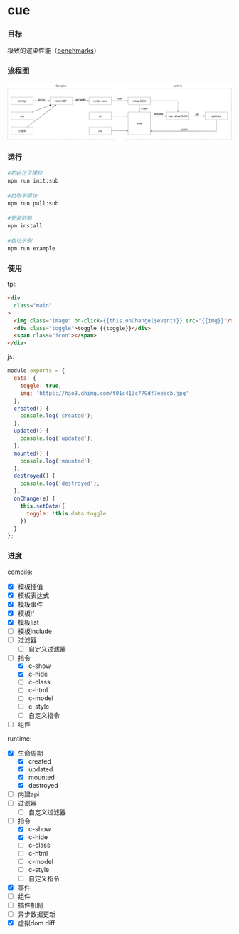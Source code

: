 # cue

### 目标

极致的渲染性能（[benchmarks](https://github.com/handoing/benchmarks)）

### 流程图

![](./assets/cue.png)

### 运行

```bash
#初始化子模块
npm run init:sub

#拉取子模块
npm run pull:sub

#安装依赖
npm install

#启动示例
npm run example
```

### 使用

tpl:

```html
<div
  class="main"
>
  <img class="image" on-click={{this.onChange($event)}} src="{{img}}"/>
  <div class="toggle">toggle {{toggle}}</div>
  <span class="icon"></span>
</div>
```

js:

```js
module.exports = {
  data: {
    toggle: true,
    img: 'https://hao8.qhimg.com/t01c413c779df7eeecb.jpg'
  },
  created() {
    console.log('created');
  },
  updated() {
    console.log('updated');
  },
  mounted() {
    console.log('mounted');
  },
  destroyed() {
    console.log('destroyed');
  },
  onChange(e) {
    this.setData({
      toggle: !this.data.toggle
    })
  }
};
```

### 进度

compile:

- [x] 模板插值
- [x] 模板表达式
- [x] 模板事件
- [x] 模板if
- [x] 模板list
- [ ] 模板include
- [ ] 过滤器
  - [ ] 自定义过滤器
- [ ] 指令
  - [x] c-show
  - [x] c-hide
  - [ ] c-class
  - [ ] c-html
  - [ ] c-model
  - [ ] c-style
  - [ ] 自定义指令
- [ ] 组件

runtime:

- [x] 生命周期
  - [x] created
  - [x] updated
  - [x] mounted
  - [x] destroyed
- [ ] 内建api
- [ ] 过滤器
  - [ ] 自定义过滤器
- [ ] 指令
  - [x] c-show
  - [x] c-hide
  - [ ] c-class
  - [ ] c-html
  - [ ] c-model
  - [ ] c-style
  - [ ] 自定义指令
- [x] 事件
- [ ] 组件
- [ ] 插件机制
- [ ] 异步数据更新
- [x] 虚拟dom diff